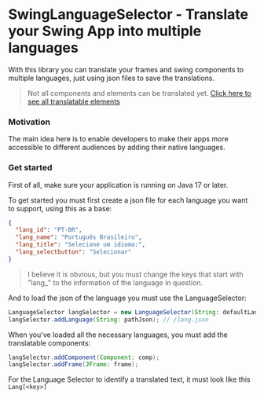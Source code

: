 # SwingLanguageSelector - Translate your Swing App into multiple languages
With this library you can translate your frames and swing components to multiple languages, just using json files to save the translations.

> Not all components and elements can be translated yet. [Click here to see all translatable elements]()

### Motivation
The main idea here is to enable developers to make their apps more accessible to different audiences by adding their native languages.

### Get started
First of all, make sure your application is running on Java 17 or later.

To get started you must first create a json file for each language you want to support, using this as a base:

```json
{
  "lang_id": "PT-BR",
  "lang_name": "Português Brasileiro",
  "lang_title": "Selecione um idioma:",
  "lang_selectbutton": "Selecionar"
}
```
> I believe it is obvious, but you must change the keys that start with "lang_" to the information of the language in question.

And to load the json of the language you must use the LanguageSelector:
```java
LanguageSelector langSelector = new LanguageSelector(String: defaultLanguageID);
langSelector.addLanguage(String: pathJson); // /lang.json
```
When you've loaded all the necessary languages, you must add the translatable components:
```java
langSelector.addComponent(Component: comp);
langSelector.addFrame(JFrame: frame);
```
For the Language Selector to identify a translated text, it must look like this ```Lang[<key>]```